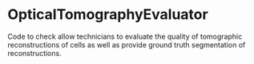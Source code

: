 # OpticalTomographyEvaluator
Code to check allow technicians to evaluate the quality of tomographic reconstructions of cells as well as provide ground truth segmentation of reconstructions.
